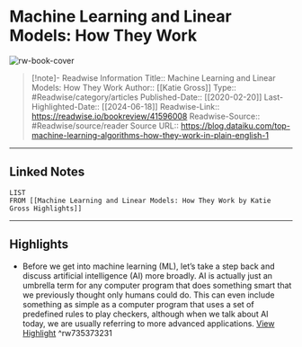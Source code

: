 # Machine Learning and Linear Models: How They Work

![rw-book-cover](https://blog.dataiku.com/hubfs/annie-spratt-dWYU3i-mqEo-unsplash.jpg#keepProtocol)
<br>
>[!note]- Readwise Information
>Title:: Machine Learning and Linear Models: How They Work
>Author:: [[Katie Gross]]
>Type:: #Readwise/category/articles
>Published-Date:: [[2020-02-20]]
>Last-Highlighted-Date:: [[2024-06-18]]
>Readwise-Link:: https://readwise.io/bookreview/41596008
>Readwise-Source:: #Readwise/source/reader
>Source URL:: https://blog.dataiku.com/top-machine-learning-algorithms-how-they-work-in-plain-english-1
--- 

## Linked Notes
```dataview
LIST
FROM [[Machine Learning and Linear Models: How They Work by Katie Gross Highlights]]
```

---

## Highlights
- Before we get into machine learning (ML), let’s take a step back and discuss artificial intelligence (AI) more broadly. AI is actually just an umbrella term for any computer program that does something smart that we previously thought only humans could do. This can even include something as simple as a computer program that uses a set of predefined rules to play checkers, although when we talk about AI today, we are usually referring to more advanced applications. [View Highlight](https://readwise.io/open/735373231) ^rw735373231
